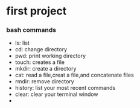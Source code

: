 # first project
### bash commands
- ls: list
- cd: change directory
- pwd: print working directory
- touch: creates a file
- mkdir: create a directory
- cat: read a file,creat a file,and concatenate files
- rmdir: remove directory
- history: list your most recent commands
- clear: clear your terminal window
-